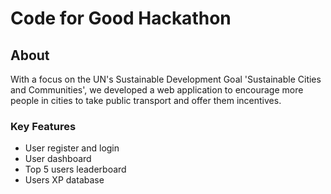 # Code for Good Hackathon 

## About
With a focus on the UN's Sustainable Development Goal 'Sustainable Cities and Communities', we developed a web application to encourage more people in cities to take public transport and offer them incentives.

### Key Features
- User register and login
- User dashboard
- Top 5 users leaderboard
- Users XP database

